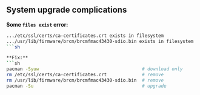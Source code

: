 System upgrade complications
---

**Some `files exist` error:**
```sh
.../etc/ssl/certs/ca-certificates.crt exists in filesystem
.../usr/lib/firmware/brcm/brcmfmac43430-sdio.bin exists in filesystem
```sh

**Fix:**
```sh
pacman -Syuw                                      # download only
rm /etc/ssl/certs/ca-certificates.crt             # remove
rm /usr/lib/firmware/brcm/brcmfmac43430-sdio.bin  # remove
pacman -Su                                        # upgrade
```
